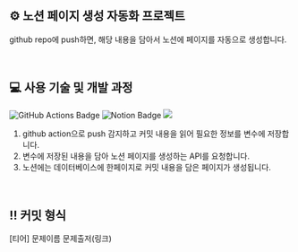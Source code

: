 ## ⚙️ 노션 페이지 생성 자동화 프로젝트

github repo에 push하면, 해당 내용을 담아서 노션에 페이지를 자동으로 생성합니다.

<br/>

## 💻 사용 기술 및 개발 과정

<img src="https://img.shields.io/badge/GitHub%20Actions-2088FF?style=for-the-badge&logo=github-actions&logoColor=white" alt="GitHub Actions Badge"> <img src="https://img.shields.io/badge/Notion-000000?style=for-the-badge&logo=notion&logoColor=white" alt="Notion Badge"> <img src="https://img.shields.io/badge/Typescript-3178C6?style=for-the-badge&logo=Typescript&logoColor=white"/>

  1. github action으로 push 감지하고 커밋 내용을 읽어 필요한 정보를 변수에 저장합니다.
  2. 변수에 저장된 내용을 담아 노션 페이지를 생성하는 API를 요청합니다.
  3. 노션에는 데이터베이스에 한페이지로 커밋 내용을 담은 페이지가 생성됩니다.

<br/>

## ‼️ 커밋 형식

[티어] 문제이름 문제출저(링크)
